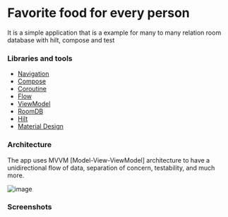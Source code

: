 # Favorite food for every person
It is a simple application that is a example for many to many relation room database with hilt, compose and test

### Libraries and tools

+ [Navigation](https://developer.android.com/develop/ui/compose/navigation)
+ [Compose](https://developer.android.com/develop/ui/compose)
+ [Coroutine](https://developer.android.com/kotlin/coroutines)
+ [Flow](https://developer.android.com/kotlin/flow)
+ [ViewModel](https://developer.android.com/topic/libraries/architecture/viewmodel)
+ [RoomDB](https://developer.android.com/topic/libraries/architecture/room)
+ [Hilt](https://developer.android.com/training/dependency-injection/hilt-android)
+ [Material Design](https://developer.android.com/develop/ui/compose/designsystems/material3)

### Architecture

The app uses MVVM [Model-View-ViewModel] architecture to have a unidirectional flow of data, separation of concern, testability, and much more.

![image](https://miro.medium.com/v2/resize:fit:1100/format:webp/1*UNlTvPiF7VkcE3BOap6RRA.png)

### Screenshots 
